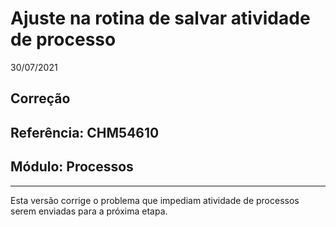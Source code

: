 # Ajuste na rotina de salvar atividade de processo
30/07/2021
## Correção
## Referência: CHM54610
## Módulo: Processos
***

Esta versão corrige o problema que impediam atividade de processos serem enviadas para a próxima etapa.